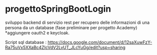 # progettoSpringBootLogin

sviluppo backend di servizio rest per recupero delle informazioni di una persona da un database (fase preliminare per progetto Academy)
*aggiungere oauth2 e keycloak.

Script sql database : https://docs.google.com/document/d/12saXuwFzY-Ra75uVx5XXaBc4ZIcVdV2LvUT_JLcYuGg/edit?usp=sharing
